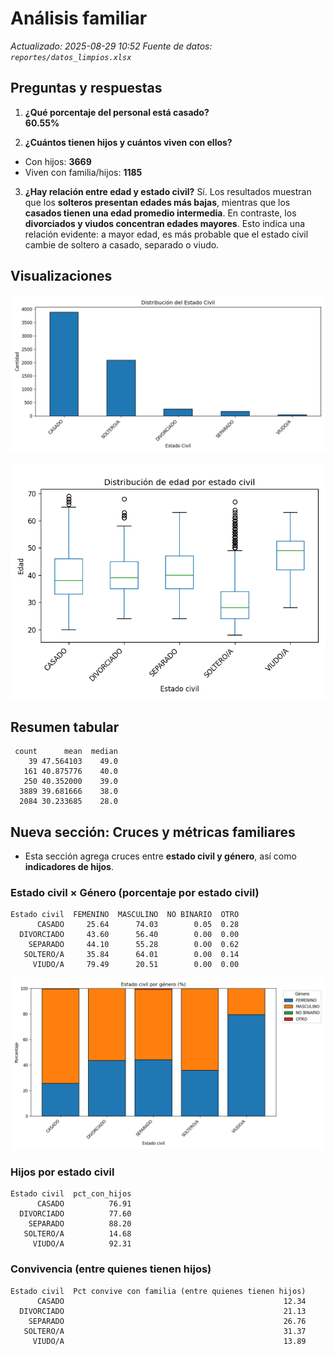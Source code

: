 # Análisis familiar
_Actualizado: 2025-08-29 10:52_
_Fuente de datos: `reportes/datos_limpios.xlsx`_

## Preguntas y respuestas
1. **¿Qué porcentaje del personal está casado?**  
**60.55%**

2. **¿Cuántos tienen hijos y cuántos viven con ellos?**
- Con hijos: **3669**
- Viven con familia/hijos: **1185**

3. **¿Hay relación entre edad y estado civil?**
Sí. Los resultados muestran que los **solteros presentan edades más bajas**, mientras que los **casados tienen una edad promedio intermedia**. En contraste, los **divorciados y viudos concentran edades mayores**. Esto indica una relación evidente: a mayor edad, es más probable que el estado civil cambie de soltero a casado, separado o viudo.

## Visualizaciones
![Estado civil](figs/familiar_estado_civil.png)


![Boxplot edad por estado civil](figs/familiar_box_edad_por_estado_civil.png)

## Resumen tabular
```
 count      mean  median
    39 47.564103    49.0
   161 40.875776    40.0
   250 40.352000    39.0
  3889 39.681666    38.0
  2084 30.233685    28.0
```

## Nueva sección: Cruces y métricas familiares
- Esta sección agrega cruces entre **estado civil y género**, así como **indicadores de hijos**.

### Estado civil × Género (porcentaje por estado civil)
```
Estado civil  FEMENINO  MASCULINO  NO BINARIO  OTRO
      CASADO     25.64      74.03        0.05  0.28
  DIVORCIADO     43.60      56.40        0.00  0.00
    SEPARADO     44.10      55.28        0.00  0.62
   SOLTERO/A     35.84      64.01        0.00  0.14
     VIUDO/A     79.49      20.51        0.00  0.00
```


![Estado civil por género (%)](figs/familiar_estado_civil_por_genero_pct.png)

### Hijos por estado civil
```
Estado civil  pct_con_hijos
      CASADO          76.91
  DIVORCIADO          77.60
    SEPARADO          88.20
   SOLTERO/A          14.68
     VIUDO/A          92.31
```


### Convivencia (entre quienes tienen hijos)
```
Estado civil  Pct convive con familia (entre quienes tienen hijos)
      CASADO                                                 12.34
  DIVORCIADO                                                 21.13
    SEPARADO                                                 26.76
   SOLTERO/A                                                 31.37
     VIUDO/A                                                 13.89
```